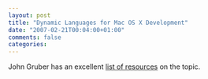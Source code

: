 ```yaml
---
layout: post
title: "Dynamic Languages for Mac OS X Development"
date: "2007-02-21T00:04:00+01:00"
comments: false
categories: 
---
```


<p>John Gruber has an excellent <a href="http://daringfireball.net/2007/02/dynamic_scripting_languages">list of resources</a> on the topic.</p>


